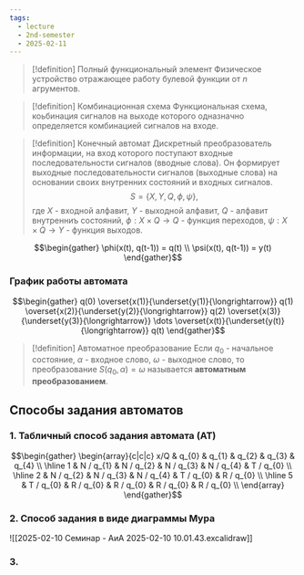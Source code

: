 ```yaml
---
tags:
  - lecture
  - 2nd-semester
  - 2025-02-11
---
```


> [!definition] Полный функциональный элемент
> Физическое устройство отражающее работу булевой функции от $n$ агрументов.

> [!definition] Комбинационная схема
> Функциональная схема, коьбинация сигналов на выходе которого одназначно определяется комбинацией сигналов на входе.

> [!definition] Конечный автомат
> Дискретный преобразователь информации, на вход которого поступают входные последовательности сигналов (вводные слова). Он формирует выходные последовательности сигналов (выходные слова) на основании своих внутренних состояний и входных сигналов.
> $$S = \{ X, Y, Q, \phi, \psi \},$$
> где $X$ - входной алфавит, $Y$ - выходной алфавит, $Q$ - алфавит внутренниъ состояний, $\phi: X \times Q \to Q$ - функция переходов, $\psi: X \times Q \to Y$ - функция выходов.

$$\begin{gather}
\phi(x(t), q(t-1)) = q(t) \\
\psi(x(t), q(t-1)) = y(t)
\end{gather}$$

### График работы автомата

$$\begin{gather}
q(0) \overset{x(1)}{\underset{y(1)}{\longrightarrow}} q(1) \overset{x(2)}{\underset{y(2)}{\longrightarrow}} q(2) \overset{x(3)}{\underset{y(3)}{\longrightarrow}} \dots \overset{x(t)}{\underset{y(t)}{\longrightarrow}} q(t)
\end{gather}$$

> [!definition] Автоматное преобразование
> Если $q_{0}$ - начальное состояние, $\alpha$ - входное слово, $\omega$ - выходное слово, то преобразование $S(q_{0}, \alpha) = \omega$ называется **автоматным преобразованием**.

## Способы задания автоматов

### 1. Табличный способ задания автомата (АТ)

$$\begin{gather}
\begin{array}{c|c|c}
x/Q & q_{0} & q_{1} & q_{2} & q_{3} & q_{4} \\
\hline 1 & N / q_{1} & N / q_{2} & N / q_{3} & N / q_{4} & T / q_{0} \\
\hline 2 & N / q_{2} & N / q_{3} &  N / q_{4} & T / q_{0} & R / q_{0} \\
\hline 5 & T / q_{0} & R / q_{0} & R / q_{0} & R / q_{0} & R / q_{0} \\
\end{array}
\end{gather}$$

### 2. Способ задания в виде диаграммы Мура

![[2025-02-10 Семинар - АиА 2025-02-10 10.01.43.excalidraw]]

### 3. 